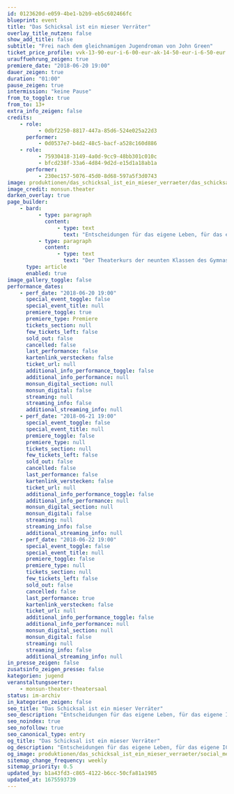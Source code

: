 ```yaml
---
id: 0123620d-e059-4be1-b2b9-eb5c602466fc
blueprint: event
title: "Das Schicksal ist ein mieser Verräter"
overlay_title_nutzen: false
show_add_title: false
subtitle: "Frei nach dem gleichnamigen Jugendroman von John Green"
ticket_price_profile: vvk-13-90-eur-i-6-00-eur-ak-14-50-eur-i-6-50-eur
urauffuehrung_zeigen: true
premiere_date: "2018-06-20 19:00"
dauer_zeigen: true
duration: "01:00"
pause_zeigen: true
intermission: "keine Pause"
from_to_toggle: true
from_to: 13+
extra_info_zeigen: false
credits:
    - role:
          - 0dbf2250-8817-447a-85d6-524e025a22d3
      performer:
          - 0d0537e7-b4d2-48c5-bacf-a528c160d886
    - role:
          - 75930418-3149-4a0d-9cc9-48bb301c010c
          - bfcd238f-33a6-4d84-9d2d-e15d1a18ab1a
      performer:
          - 230ec157-5076-45d0-8d68-597a5f3d0743
image: produktionen/das_schicksal_ist_ein_mieser_verraeter/das_schicksal_ist_ein_mieser_verraeter_c_monsun.theater.jpg
image_credit: monsun.theater
darken_overlay: true
page_builder:
    - bard:
          - type: paragraph
            content:
                - type: text
                  text: "Entscheidungen für das eigene Leben, für das eigene ICH. Hazel und Augustus lernen sich bei einer Selbsthilfegruppe für krebskranke Jugendliche kennen. Alle haben eine gemeinsame Bestimmung: Zu leben, koste was es wolle, denn das Leben ist definitiv endlich. Jeden Moment zu nutzen, zu weinen, zu lachen und das Wichtigste: zu sich selbst zu finden, sich selbst zu lieben und zu fühlen.\_"
          - type: paragraph
            content:
                - type: text
                  text: "Der Theaterkurs der neunten Klassen des Gymnasiums Othmarschen schafft ein Universum zwischen Himmel und Erde, in dem das Träumen einfach mal erlaubt ist."
      type: article
      enabled: true
image_gallery_toggle: false
performance_dates:
    - perf_date: "2018-06-20 19:00"
      special_event_toggle: false
      special_event_title: null
      premiere_toggle: true
      premiere_type: Premiere
      tickets_section: null
      few_tickets_left: false
      sold_out: false
      cancelled: false
      last_performance: false
      kartenlink_verstecken: false
      ticket_url: null
      additional_info_performance_toggle: false
      additional_info_performance: null
      monsun_digital_section: null
      monsun_digital: false
      streaming: null
      streaming_info: false
      additional_streaming_info: null
    - perf_date: "2018-06-21 19:00"
      special_event_toggle: false
      special_event_title: null
      premiere_toggle: false
      premiere_type: null
      tickets_section: null
      few_tickets_left: false
      sold_out: false
      cancelled: false
      last_performance: false
      kartenlink_verstecken: false
      ticket_url: null
      additional_info_performance_toggle: false
      additional_info_performance: null
      monsun_digital_section: null
      monsun_digital: false
      streaming: null
      streaming_info: false
      additional_streaming_info: null
    - perf_date: "2018-06-22 19:00"
      special_event_toggle: false
      special_event_title: null
      premiere_toggle: false
      premiere_type: null
      tickets_section: null
      few_tickets_left: false
      sold_out: false
      cancelled: false
      last_performance: true
      kartenlink_verstecken: false
      ticket_url: null
      additional_info_performance_toggle: false
      additional_info_performance: null
      monsun_digital_section: null
      monsun_digital: false
      streaming: null
      streaming_info: false
      additional_streaming_info: null
in_presse_zeigen: false
zusatsinfo_zeigen_presse: false
kategorien: jugend
veranstaltungsoerter:
    - monsun-theater-theatersaal
status: im-archiv
in_kategorien_zeigen: false
seo_title: "Das Schicksal ist ein mieser Verräter"
seo_description: "Entscheidungen für das eigene Leben, für das eigene ICH. Hazel und Augustus lernen sich bei einer Selbsthilfegruppe für krebskranke Jugendliche kennen."
seo_noindex: true
seo_nofollow: true
seo_canonical_type: entry
og_title: "Das Schicksal ist ein mieser Verräter"
og_description: "Entscheidungen für das eigene Leben, für das eigene ICH. Hazel und Augustus lernen sich bei einer Selbsthilfegruppe für krebskranke Jugendliche kennen."
og_image: produktionen/das_schicksal_ist_ein_mieser_verraeter/social_media_das_schicksal_ist_ein_mieser_verraeter_c_monsun.theater.jpg
sitemap_change_frequency: weekly
sitemap_priority: 0.5
updated_by: b1a43fd3-c865-4122-b6cc-50cfa81a1985
updated_at: 1675593739
---
```

